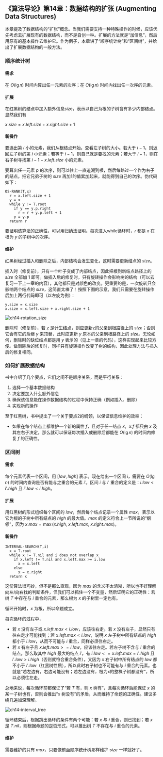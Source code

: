 ## 《算法导论》第14章：数据结构的扩张 (Augmenting Data Structures)

本章提及了数据结构的“扩张”概念。当我们需要支持一种特殊操作的时候，应该优先考虑去扩展现有的数据结构，而不是自创一种。扩展的方法就是“加信息”，然后用原有的基本操作去维护它。作为例子，本章讲了“顺序统计树”和“区间树”，并给出了扩展数据结构的一般方法。

### 顺序统计树

#### 需求

在 $O(\lg{n})$ 时间内算出任一元素的次序；在 $O(\lg{n})$ 时间内找出任一次序的元素。

#### 扩展

在红黑树的结点中加入额外信息size，表示以自己为根的子树含有多少内部结点。显然我们有

$x.size=x.left.size+x.right.size+1$

#### 新操作

要选出第 $i$ 小的元素，我们从根结点开始，查看左子树的大小。若大于 $i-1$，则返回左子树的第 $i$ 小元素；若等于 $i-1$，则自己就是要找的元素；若大于 $i-1$，则在右子树寻找第 $i-1-x.left.size$ 小的元素。

要算出任一元素 $p$ 的次序，则可以往上一直追溯到根，然后每路过一个作为右子的结点，把它兄弟子树的 $size$ 再加1的值累加起来，就能得到自己的次序。伪代码如下：

```pseudocode
OS-RANK(T,x)
  r = x.left.size + 1
  y = x
  while y != T.root
    if y == y.p.right
      r = r + y.p.left + 1
    y = y.p
  return r
```

要证明该算法的正确性，可以用归纳法证明，每次进入while循环时，$r$ 都是 $x$ 在根为 $y$ 的子树中的次序。

#### 维护

红黑树经过插入和删除之后，内部结构会发生变化，这时需要更新结点的 $size$。

插入时（修复前），只有一个叶子变成了内部结点，因此把根到新结点路径上的 $size$ 全部加 1 即可。做插入后的修复时，只有旋转操作会影响树的结构（可以去复习一下上一章的内容），其他都只是对颜色的改变。更重要的是，一次旋转只会影响两个结点的 $size$，这简直太棒了！按照下图的示意，我们只需要在旋转操作后加上两行代码即可（以左旋为例）：

```pseudocode
y.size = x.size
x.size = x.left.size + x.right.size + 1
```

![ch14-rotation_size](https://daichao1997.github.io/pic/itoa/ch14-rotation_size.png)

删除时（修复前），若 $z$ 是计生结点，则应更新z的父亲到根路径上的 $size$；否则它会有它的后继 $y$ 来顶替，此时应更新 $y$ 原本的父亲到根路径上的 $size$。无论如何，删除时的缺位结点都是用 $y$ 表示的（见上一章的代码），这样实现起来比较方便。做删除后的修复时，同样只有旋转操作改变了树的结构，因此处理方法与插入后的修复相同。

### 如何扩展数据结构

书中介绍了几个要点，它们之间不是顺序关系，而是平行关系：

1. 选择一个基本数据结构
2. 决定要加入什么额外信息
3. 确保该信息能在操作数据结构的过程中保持正确（例如插入、删除）
4. 实现新的操作

至于红黑树，书中提出了一个关于要点2的纲领，以保证信息维护的效率：

- 如果在每个结点上都维护一个新的属性 $f$，且对于任一结点 $x$，$x.f$ 都只由 $x$ 及其左右子决定，那么就可以保证每次插入或删除后都能在 $O(\lg{n})$ 的时间内修复 $f$ 的正确性。

### 区间树

#### 需求

每个元素代表一个区间，用 $[low,high]$ 表示。现在给出一个区间 $i$，需要在 $O(\lg{n})$ 的时间内查询是否有能与之重合的元素 $i'$。区间 $i$ 与 $i'$ 重合的定义是：$i.low < i'.high$ 且 $i'.low < i.high$。

#### 扩展

用红黑树的形式组织每个区间的 $low$，然后每个结点记录一个属性 $max$，表示以它为根的子树中所有结点的 $high$ 的最大值。$max$ 的定义符合上一节所说的“纲领”，因为 $x.max=\max(x.high,\ x.left.max,\ x.right.max)$。

#### 新操作

```pseudocode
INTERVAL-SEARCH(T,i)
  x = T.root
  while x != T.nil and i does not overlap x
    if x.left != T.nil and x.left.max >= i.low
      x = x.left
    else
      x = x.right
  return x
```

这份算法很巧妙，但不是那么直观，因为 $max$ 的含义不太清晰，所以也不好理解向左/向右找的判断条件，但我们可以抓住一个不变量，然后证明它的正确性：若树 $T$ 中存在与 $i$ 重合的元素，那么根为 $x$ 的子树里一定也有。

循环开始时，$x$ 为根，所以命题成立。

每次循环的过程中，

- 若 $x$ 没有左子或 $x.left.max < i.low$，应该往右走。若 $x$ 没有左子，显然只有往右走才可能找到；若 $x.left.max < i.low$，说明 $x$ 左子树中所有结点的 $high$ 都小于 $i.low$，从而不可能与 $i$ 重合，同样必须往右走。
- 若 $x$ 有左子且 $x.left.max >= i.low$，应该往左走。若左子树不含与 $i$ 重合的结点，那么取其中 $high$ 最大的结点 $i'$，有 $i.low<=x.left.max=i'.high$ 且 $i'.low>i.high$（否则就符合重合条件），又因为 $x$ 右子树中所有结点的 $low$ 都不小于 $i'.low$（红黑树性质），所以此时右子树也不可能有与 $i$ 重合的元素。也就是“若左边有，右边可能没有；若左边没有，根为x的整棵子树都没有”，所以必须往左走。

总地来说，每次循环前都保证了“若 $T$ 有，则 $x$ 树有”，且每次循环后能保证 $x$ 的某一子树也有，否则会推出“$x$ 树没有”的矛盾，从而维持了命题的正确性。建议多绕几遍加深理解。

![ch14-interval_tree](https://daichao1997.github.io/pic/itoa/ch14-interval_tree.png)

循环结束后，根据跳出循环的条件有两个可能：若 $x$ 与 $i$ 重合，则已找到；若 $x$ 是 $T.nil$，则根据命题的逆否形式，可以推出树 $T$ 不存在与 $i$ 重合的元素。

#### 维护

需要维护的只有 $max$，只要像前面顺序统计树那样维护 $size$ 一样就好了。